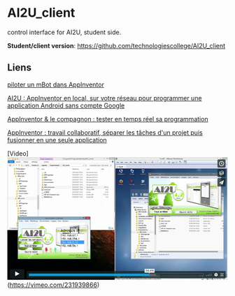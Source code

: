 # AI2U_client
control interface for AI2U, student side.

**Student/client version**: https://github.com/technologiescollege/AI2U_client

Liens
-----
[piloter un mBot dans AppInventor](http://www.pedagogie.ac-nantes.fr/technologies-et-sciences-des-ingenieurs/documentation/didacticiels-tutoriels/piloter-un-mbot-grace-a-appinventor-1018977.kjsp?RH=1333492036996) 

[AI2U : AppInventor en local, sur votre réseau pour programmer une application Android sans compte Google](http://www.pedagogie.ac-nantes.fr/technologies-et-sciences-des-ingenieurs/documentation/didacticiels-tutoriels/appinventor-en-local-sur-votre-reseau-1025746.kjsp?RH=1333492036996)

[AppInventor & le compagnon : tester en temps réel sa programmation](http://www.pedagogie.ac-nantes.fr/technologies-et-sciences-des-ingenieurs/documentation/didacticiels-tutoriels/appinventor-le-compagnon-1057166.kjsp?RH=1333492036996)

[AppInventor : travail collaboratif, séparer les tâches d'un projet puis fusionner en une seule application](http://www.pedagogie.ac-nantes.fr/technologies-et-sciences-des-ingenieurs/documentation/didacticiels-tutoriels/appinventor-travail-collaboratif-1057433.kjsp?RH=1333492036996)

[Video]![Video](https://github.com/technologiescollege/AI2U_client/blob/master/AI2U/ai2u.jpg)(https://vimeo.com/231939866)

